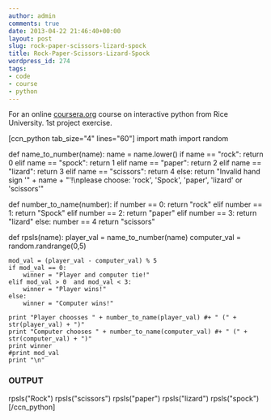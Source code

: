 ```yaml
---
author: admin
comments: true
date: 2013-04-22 21:46:40+00:00
layout: post
slug: rock-paper-scissors-lizard-spock
title: Rock-Paper-Scissors-Lizard-Spock
wordpress_id: 274
tags:
- code
- course
- python
---
```


For an online [coursera.org](http://www.coursera.org) course on interactive python from Rice University. 1st project exercise.

[ccn_python tab_size="4" lines="60"]
import math
import random

def name_to_number(name):
    name = name.lower()
    if name == "rock":
        return 0
    elif name == "spock":
        return 1
    elif name == "paper":
        return 2
    elif name == "lizard":
        return 3
    elif name == "scissors":
        return 4
    else:
        return "Invalid hand sign '" + name + "'!\nplease choose: 'rock', 'Spock', 'paper', 'lizard' or 'scissors'"

def number_to_name(number):
    if number == 0:
        return "rock"
    elif number == 1:
        return "Spock"
    elif number == 2:
        return "paper"
    elif number == 3:
        return "lizard"
    else: 
        number == 4
        return "scissors"

   
def rpsls(name):
    player_val = name_to_number(name)
    computer_val = random.randrange(0,5)
    
    mod_val = (player_val - computer_val) % 5  
    if mod_val == 0:
        winner = "Player and computer tie!"
    elif mod_val > 0  and mod_val < 3:
        winner = "Player wins!"
    else:
        winner = "Computer wins!"

    print "Player choosses " + number_to_name(player_val) #+ " (" + str(player_val) + ")"
    print "Computer chooses " + number_to_name(computer_val) #+ " (" + str(computer_val) + ")"
    print winner
    #print mod_val
    print "\n"
 

### OUTPUT ###
rpsls("Rock")
rpsls("scissors")
rpsls("paper")
rpsls("lizard")
rpsls("spock")
[/ccn_python]
